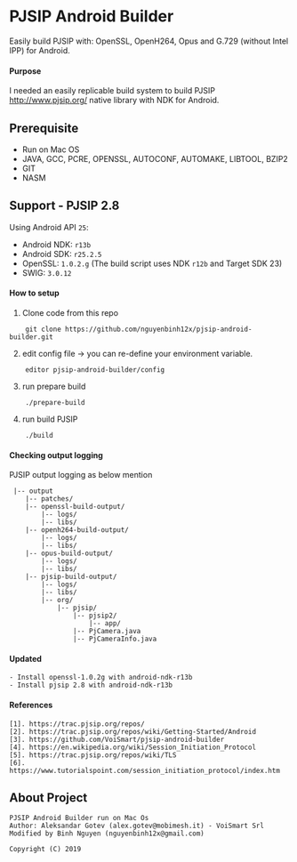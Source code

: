 # PJSIP Android Builder
Easily build PJSIP with: OpenSSL, OpenH264, Opus and G.729 (without Intel IPP) for Android.

#### Purpose
I needed an easily replicable build system to build PJSIP http://www.pjsip.org/ native library with NDK for Android. 

## Prerequisite
- Run on Mac OS
- JAVA, GCC, PCRE, OPENSSL, AUTOCONF, AUTOMAKE, LIBTOOL, BZIP2
- GIT
- NASM

## Support - PJSIP 2.8
Using Android API `25`:
- Android NDK: `r13b`
- Android SDK: `r25.2.5`
- OpenSSL: `1.0.2.g` (The build script uses NDK `r12b` and Target SDK 23)
- SWIG: `3.0.12`

#### How to setup
1. Clone code from this repo
```
    git clone https://github.com/nguyenbinh12x/pjsip-android-builder.git
```
2. edit config file -> you can re-define your environment variable.
```
    editor pjsip-android-builder/config
```
3. run prepare build
```
    ./prepare-build
```
4. run build PJSIP
```
    ./build
```

#### Checking output logging
PJSIP output logging as below mention
```
 |-- output
    |-- patches/
    |-- openssl-build-output/
        |-- logs/
        |-- libs/
    |-- openh264-build-output/
        |-- logs/
        |-- libs/    
    |-- opus-build-output/
        |-- logs/
        |-- libs/
    |-- pjsip-build-output/
        |-- logs/
        |-- libs/
        |-- org/
            |-- pjsip/
                |-- pjsip2/
                    |-- app/
                |-- PjCamera.java
                |-- PjCameraInfo.java

```

#### Updated
```
- Install openssl-1.0.2g with android-ndk-r13b
- Install pjsip 2.8 with android-ndk-r13b
```


#### References
```
[1]. https://trac.pjsip.org/repos/
[2]. https://trac.pjsip.org/repos/wiki/Getting-Started/Android
[3]. https://github.com/VoiSmart/pjsip-android-builder
[4]. https://en.wikipedia.org/wiki/Session_Initiation_Protocol
[5]. https://trac.pjsip.org/repos/wiki/TLS
[6]. https://www.tutorialspoint.com/session_initiation_protocol/index.htm
```

## About Project
    PJSIP Android Builder run on Mac Os
    Author: Aleksandar Gotev (alex.gotev@mobimesh.it) - VoiSmart Srl
    Modified by Binh Nguyen (nguyenbinh12x@gmail.com)

    Copyright (C) 2019

